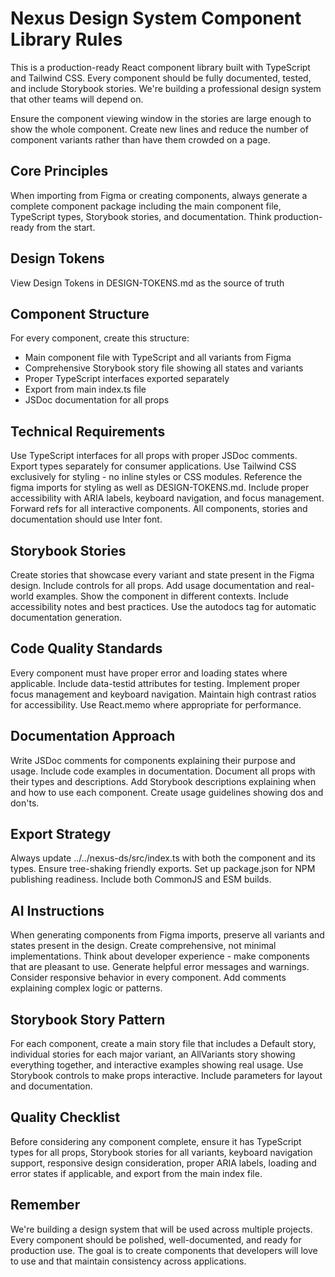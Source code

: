 # Nexus Design System Component Library Rules

This is a production-ready React component library built with TypeScript and Tailwind CSS. Every component should be fully documented, tested, and include Storybook stories. We're building a professional design system that other teams will depend on.

Ensure the component viewing window in the stories are large enough to show the whole component. Create new lines and reduce the number of component variants rather than have them crowded on a page.

## Core Principles

When importing from Figma or creating components, always generate a complete component package including the main component file, TypeScript types, Storybook stories, and documentation. Think production-ready from the start.

## Design Tokens
View Design Tokens in DESIGN-TOKENS.md as the source of truth

## Component Structure

For every component, create this structure:
- Main component file with TypeScript and all variants from Figma
- Comprehensive Storybook story file showing all states and variants
- Proper TypeScript interfaces exported separately
- Export from main index.ts file
- JSDoc documentation for all props

## Technical Requirements

Use TypeScript interfaces for all props with proper JSDoc comments. Export types separately for consumer applications. Use Tailwind CSS exclusively for styling - no inline styles or CSS modules. Reference the figma imports for styling as well as DESIGN-TOKENS.md. Include proper accessibility with ARIA labels, keyboard navigation, and focus management. Forward refs for all interactive components. All components, stories and documentation should use Inter font.

## Storybook Stories

Create stories that showcase every variant and state present in the Figma design. Include controls for all props. Add usage documentation and real-world examples. Show the component in different contexts. Include accessibility notes and best practices. Use the autodocs tag for automatic documentation generation.

## Code Quality Standards

Every component must have proper error and loading states where applicable. Include data-testid attributes for testing. Implement proper focus management and keyboard navigation. Maintain high contrast ratios for accessibility. Use React.memo where appropriate for performance.

## Documentation Approach

Write JSDoc comments for components explaining their purpose and usage. Include code examples in documentation. Document all props with their types and descriptions. Add Storybook descriptions explaining when and how to use each component. Create usage guidelines showing dos and don'ts.

## Export Strategy

Always update ../../nexus-ds/src/index.ts with both the component and its types. Ensure tree-shaking friendly exports. Set up package.json for NPM publishing readiness. Include both CommonJS and ESM builds.

## AI Instructions

When generating components from Figma imports, preserve all variants and states present in the design. Create comprehensive, not minimal implementations. Think about developer experience - make components that are pleasant to use. Generate helpful error messages and warnings. Consider responsive behavior in every component. Add comments explaining complex logic or patterns.

## Storybook Story Pattern

For each component, create a main story file that includes a Default story, individual stories for each major variant, an AllVariants story showing everything together, and interactive examples showing real usage. Use Storybook controls to make props interactive. Include parameters for layout and documentation.

## Quality Checklist

Before considering any component complete, ensure it has TypeScript types for all props, Storybook stories for all variants, keyboard navigation support, responsive design consideration, proper ARIA labels, loading and error states if applicable, and export from the main index file.

## Remember

We're building a design system that will be used across multiple projects. Every component should be polished, well-documented, and ready for production use. The goal is to create components that developers will love to use and that maintain consistency across applications. 


